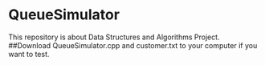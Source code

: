 # QueueSimulator
This repository is about Data Structures and Algorithms Project.
##Download QueueSimulator.cpp and customer.txt to your computer if you want to test.
